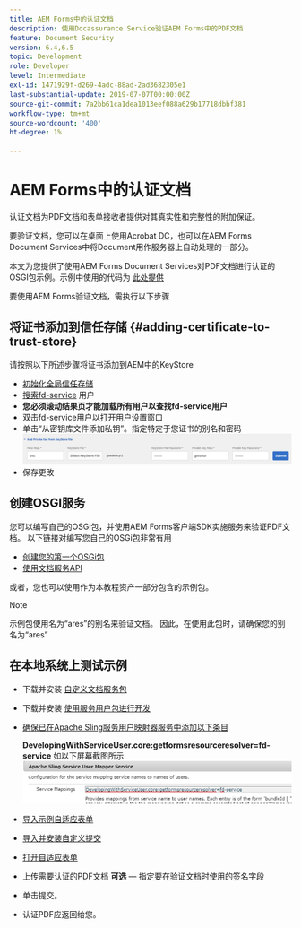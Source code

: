 ```yaml
---
title: AEM Forms中的认证文档
description: 使用Docassurance Service验证AEM Forms中的PDF文档
feature: Document Security
version: 6.4,6.5
topic: Development
role: Developer
level: Intermediate
exl-id: 1471929f-d269-4adc-88ad-2ad3682305e1
last-substantial-update: 2019-07-07T00:00:00Z
source-git-commit: 7a2bb61ca1dea1013eef088a629b17718dbbf381
workflow-type: tm+mt
source-wordcount: '400'
ht-degree: 1%

---
```


# AEM Forms中的认证文档

认证文档为PDF文档和表单接收者提供对其真实性和完整性的附加保证。

要验证文档，您可以在桌面上使用Acrobat DC，也可以在AEM Forms Document Services中将Document用作服务器上自动处理的一部分。

本文为您提供了使用AEM Forms Document Services对PDF文档进行认证的OSGI包示例。示例中使用的代码为 [此处提供](https://helpx.adobe.com/experience-manager/6-4/forms/using/aem-document-services-programmatically.html)

要使用AEM Forms验证文档，需执行以下步骤

## 将证书添加到信任存储 {#adding-certificate-to-trust-store}

请按照以下所述步骤将证书添加到AEM中的KeyStore

* [初始化全局信任存储](http://localhost:4502/libs/granite/security/content/truststore.html)
* [搜索fd-service](http://localhost:4502/security/users.html) 用户
* **您必须滚动结果页才能加载所有用户以查找fd-service用户**
* 双击fd-service用户以打开用户设置窗口
* 单击“从密钥库文件添加私钥”。指定特定于您证书的别名和密码
   ![添加证书](assets/adding-certificate-keystore.PNG)
* 保存更改

## 创建OSGI服务

您可以编写自己的OSGi包，并使用AEM Forms客户端SDK实施服务来验证PDF文档。 以下链接对编写您自己的OSGi包非常有用

* [创建您的第一个OSGi包](https://helpx.adobe.com/experience-manager/using/maven_arch13.html)
* [使用文档服务API](https://helpx.adobe.com/experience-manager/6-4/forms/using/aem-document-services-programmatically.html)

或者，您也可以使用作为本教程资产一部分包含的示例包。

>[!NOTE]
>
>示例包使用名为“ares”的别名来验证文档。 因此，在使用此包时，请确保您的别名为“ares”

## 在本地系统上测试示例

* 下载并安装 [自定义文档服务包](/help/forms/assets/common-osgi-bundles/AEMFormsDocumentServices.core-1.0-SNAPSHOT.jar)
* 下载并安装 [使用服务用户包进行开发](/help/forms/assets/common-osgi-bundles/DevelopingWithServiceUser.jar)
* [确保已在Apache Sling服务用户映射器服务中添加以下条目](http://localhost:4502/system/console/configMgr)

   **DevelopingWithServiceUser.core:getformsresourceresolver=fd-service** 如以下屏幕截图所示
   ![用户映射器](assets/user-mapper-service.PNG)
* [导入示例自适应表单](assets/certify-pdf-af.zip)
* [导入并安装自定义提交](assets/custom-submit-certify.zip)
* [打开自适应表单](http://localhost:4502/content/dam/formsanddocuments/certifypdf/jcr:content?wcmmode=disabled)
* 上传需要认证的PDF文档
   **可选**  — 指定要在验证文档时使用的签名字段
* 单击提交。
* 认证PDF应返回给您。
